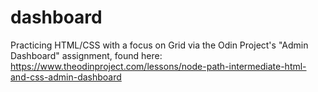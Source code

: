 # dashboard
Practicing HTML/CSS with a focus on Grid via the Odin Project's "Admin Dashboard" assignment, found here: https://www.theodinproject.com/lessons/node-path-intermediate-html-and-css-admin-dashboard
